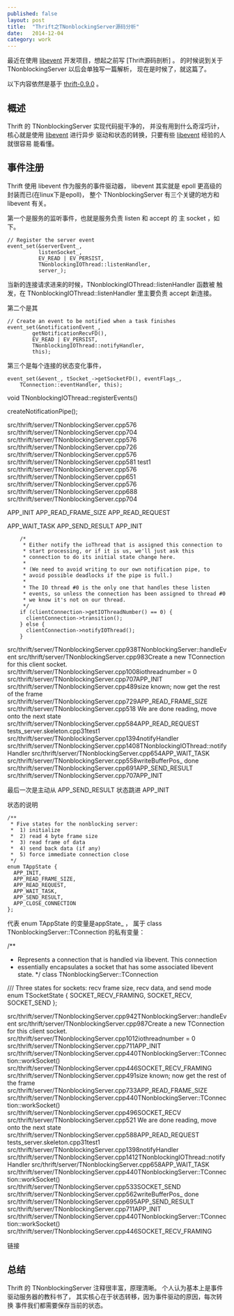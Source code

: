 ```yaml
---
published: false
layout: post
title:  "Thrift之TNonblockingServer源码分析"
date:   2014-12-04
category: work
---
```


最近在使用 [libevent] 开发项目，想起之前写 [Thrift源码剖析] 。
的时候说到关于 TNonblockingServer 以后会单独写一篇解析，
现在是时候了，就这篇了。

以下内容依然是基于 [thrift-0.9.0] 。

## 概述

Thrift 的 TNonblockingServer 实现代码挺干净的，
并没有用到什么奇淫巧计，核心就是使用 [libevent] 进行异步
驱动和状态的转换，只要有些 [libevent] 经验的人就很容易
能看懂。

## 事件注册

Thrift 使用 libevent 作为服务的事件驱动器，
libevent 其实就是 epoll 更高级的封装而已(在linux下是epoll)，
整个 TNonblockingServer 有三个关键的地方和libevent 有关。


第一个是服务的监听事件，也就是服务负责 listen 和 accept 的
主 socket ，如下。 

```
// Register the server event
event_set(&serverEvent_,
          listenSocket_,
          EV_READ | EV_PERSIST,
          TNonblockingIOThread::listenHandler,
          server_);
```

当新的连接请求进来的时候，TNonblockingIOThread::listenHandler 函数被
触发，在 TNonblockingIOThread::listenHandler 里主要负责 accept 新连接。

第二个是其

```
// Create an event to be notified when a task finishes
event_set(&notificationEvent_,
        getNotificationRecvFD(),
        EV_READ | EV_PERSIST,
        TNonblockingIOThread::notifyHandler,
        this);
```

第三个是每个连接的状态变化事件，

```
event_set(&event_, tSocket_->getSocketFD(), eventFlags_,
    TConnection::eventHandler, this);
```

void TNonblockingIOThread::registerEvents()


createNotificationPipe();


src/thrift/server/TNonblockingServer.cpp576
src/thrift/server/TNonblockingServer.cpp704
src/thrift/server/TNonblockingServer.cpp576
src/thrift/server/TNonblockingServer.cpp726
src/thrift/server/TNonblockingServer.cpp576
src/thrift/server/TNonblockingServer.cpp581
test1
src/thrift/server/TNonblockingServer.cpp576
src/thrift/server/TNonblockingServer.cpp651
src/thrift/server/TNonblockingServer.cpp576
src/thrift/server/TNonblockingServer.cpp688
src/thrift/server/TNonblockingServer.cpp704



APP_INIT
APP_READ_FRAME_SIZE
APP_READ_REQUEST

APP_WAIT_TASK
APP_SEND_RESULT
APP_INIT



```
    /*
     * Either notify the ioThread that is assigned this connection to
     * start processing, or if it is us, we'll just ask this
     * connection to do its initial state change here.
     *
     * (We need to avoid writing to our own notification pipe, to
     * avoid possible deadlocks if the pipe is full.)
     *
     * The IO thread #0 is the only one that handles these listen
     * events, so unless the connection has been assigned to thread #0
     * we know it's not on our thread.
     */
    if (clientConnection->getIOThreadNumber() == 0) {
      clientConnection->transition();
    } else {
      clientConnection->notifyIOThread();
    }
```



src/thrift/server/TNonblockingServer.cpp938TNonblockingServer::handleEvent
src/thrift/server/TNonblockingServer.cpp983Create a new TConnection for this client socket.
src/thrift/server/TNonblockingServer.cpp1008iothreadnumber = 0
src/thrift/server/TNonblockingServer.cpp707APP_INIT
src/thrift/server/TNonblockingServer.cpp489size known; now get the rest of the frame
src/thrift/server/TNonblockingServer.cpp729APP_READ_FRAME_SIZE
src/thrift/server/TNonblockingServer.cpp518 We are done reading, move onto the next state
src/thrift/server/TNonblockingServer.cpp584APP_READ_REQUEST
tests_server.skeleton.cpp31test1
src/thrift/server/TNonblockingServer.cpp1394notifyHandler
src/thrift/server/TNonblockingServer.cpp1408TNonblockingIOThread::notifyHandler
src/thrift/server/TNonblockingServer.cpp654APP_WAIT_TASK
src/thrift/server/TNonblockingServer.cpp558writeBufferPos_ done
src/thrift/server/TNonblockingServer.cpp691APP_SEND_RESULT
src/thrift/server/TNonblockingServer.cpp707APP_INIT

最后一次是主动从  APP_SEND_RESULT 状态跳进 APP_INIT

状态的说明

```
/**
 * Five states for the nonblocking server:
 *  1) initialize
 *  2) read 4 byte frame size
 *  3) read frame of data
 *  4) send back data (if any)
 *  5) force immediate connection close
 */
enum TAppState {
  APP_INIT,
  APP_READ_FRAME_SIZE,
  APP_READ_REQUEST,
  APP_WAIT_TASK,
  APP_SEND_RESULT,
  APP_CLOSE_CONNECTION
};
```


代表 enum TAppState 的变量是appState_ ， 属于
class TNonblockingServer::TConnection 的私有变量：

/**
 * Represents a connection that is handled via libevent. This connection
 * essentially encapsulates a socket that has some associated libevent state.
 */
class TNonblockingServer::TConnection


/// Three states for sockets: recv frame size, recv data, and send mode
enum TSocketState {
  SOCKET_RECV_FRAMING,
  SOCKET_RECV,
  SOCKET_SEND
};



src/thrift/server/TNonblockingServer.cpp942TNonblockingServer::handleEvent
src/thrift/server/TNonblockingServer.cpp987Create a new TConnection for this client socket.
src/thrift/server/TNonblockingServer.cpp1012iothreadnumber = 0
src/thrift/server/TNonblockingServer.cpp711APP_INIT
src/thrift/server/TNonblockingServer.cpp440TNonblockingServer::TConnection::workSocket()
src/thrift/server/TNonblockingServer.cpp446SOCKET_RECV_FRAMING
src/thrift/server/TNonblockingServer.cpp491size known; now get the rest of the frame
src/thrift/server/TNonblockingServer.cpp733APP_READ_FRAME_SIZE
src/thrift/server/TNonblockingServer.cpp440TNonblockingServer::TConnection::workSocket()
src/thrift/server/TNonblockingServer.cpp496SOCKET_RECV
src/thrift/server/TNonblockingServer.cpp521 We are done reading, move onto the next state
src/thrift/server/TNonblockingServer.cpp588APP_READ_REQUEST
tests_server.skeleton.cpp31test1
src/thrift/server/TNonblockingServer.cpp1398notifyHandler
src/thrift/server/TNonblockingServer.cpp1412TNonblockingIOThread::notifyHandler
src/thrift/server/TNonblockingServer.cpp658APP_WAIT_TASK
src/thrift/server/TNonblockingServer.cpp440TNonblockingServer::TConnection::workSocket()
src/thrift/server/TNonblockingServer.cpp533SOCKET_SEND
src/thrift/server/TNonblockingServer.cpp562writeBufferPos_ done
src/thrift/server/TNonblockingServer.cpp695APP_SEND_RESULT
src/thrift/server/TNonblockingServer.cpp711APP_INIT
src/thrift/server/TNonblockingServer.cpp440TNonblockingServer::TConnection::workSocket()
src/thrift/server/TNonblockingServer.cpp446SOCKET_RECV_FRAMING


链接









## 总结

Thrift 的 TNonblockingServer 注释很丰富，原理清晰。
个人认为基本上是事件驱动服务器的教科书了，
其实核心在于状态转移，因为事件驱动的原因，每次转换
事件我们都需要保存当前的状态。


[thrift-0.9.0]:http://archive.apache.org/dist/thrift/0.9.0/thrift-0.9.0.tar.gz
[libevent]:
[Thrift源码剖析]:
